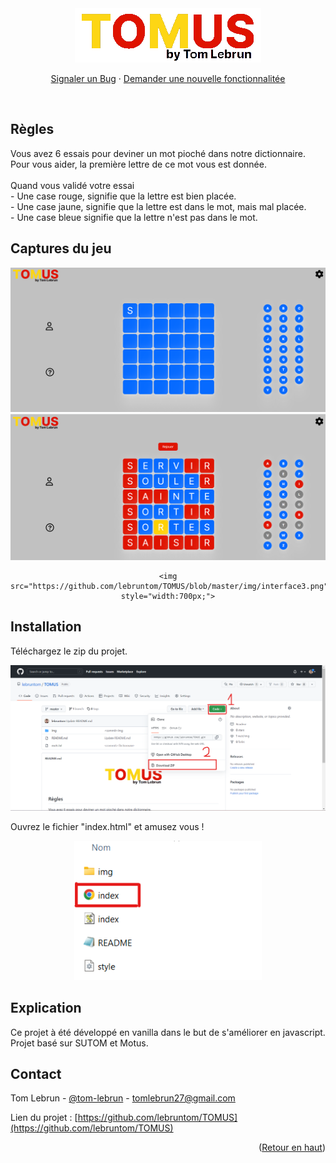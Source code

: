 <div id="top"></div>
<div align="center">
  <img src="https://github.com/lebruntom/TOMUS/blob/master/img/logo.png">

  <p align="center">
    <a href="https://github.com/lebruntom/TOMUS/issues">Signaler un Bug</a>
    ·
    <a href="https://github.com/lebruntom/TOMUS/issues">Demander une nouvelle fonctionnalitée</a>
  </p>
</div>
<br>

## Règles

Vous avez 6 essais pour deviner un mot pioché dans notre dictionnaire.
<br>
Pour vous aider, la première lettre de ce mot vous est donnée.
            <br><br>
Quand vous validé votre essai 
<br>
        - Une case rouge, signifie que la lettre est bien placée.
        <br>
        - Une case jaune, signifie que la lettre est dans le mot, mais mal placée.
        <br>
        - Une case bleue signifie que la lettre n'est pas dans le mot.
        
  
## Captures du jeu

<div align="center">
  <img src="https://github.com/lebruntom/TOMUS/blob/master/img/interface1.png" style="width:700px;">
    <img src="https://github.com/lebruntom/TOMUS/blob/master/img/interface2.png" style="width:700px;">

    <img src="https://github.com/lebruntom/TOMUS/blob/master/img/interface3.png" style="width:700px;">

  </div>

## Installation

<p>Téléchargez le zip du projet.</p>
<div align="center">
  <img src="https://github.com/lebruntom/TOMUS/blob/master/img/download.png" style="width:700px;">
  </div>
<p>Ouvrez le fichier "index.html" et amusez vous !</p>
  <div align="center">
  <img src="https://github.com/lebruntom/TOMUS/blob/master/img/open.png" style="width:300px;">
  </div>


## Explication

Ce projet à été développé en vanilla dans le but de s'améliorer en javascript.
Projet basé sur SUTOM et Motus.

## Contact

Tom Lebrun - [@tom-lebrun](https://www.linkedin.com/in/tom-lebrun/) - tomlebrun27@gmail.com

Lien du projet : [https://github.com/lebruntom/TOMUS](https://github.com/lebruntom/TOMUS)

<p align="right">(<a href="#top">Retour en haut</a>)</p>
